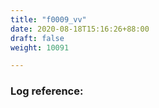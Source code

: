 ```yaml
---
title: "f0009_vv"
date: 2020-08-18T15:16:26+88:00
draft: false
weight: 10091

---
```


### Log reference: <no value>

```
